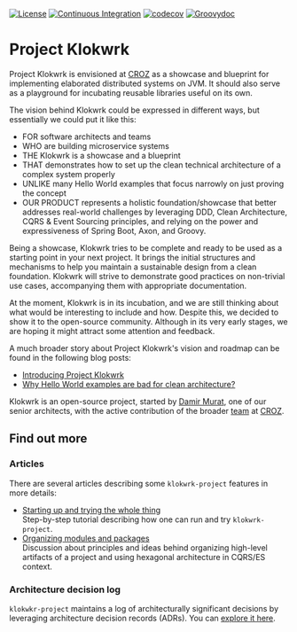 [![License](https://img.shields.io/badge/License-Apache%202.0-success.svg)](https://opensource.org/licenses/Apache-2.0)
[![Continuous Integration](https://github.com/croz-ltd/klokwrk-project/workflows/Continuous%20Integration/badge.svg)](https://github.com/croz-ltd/klokwrk-project/actions?query=workflow%3A%22Continuous+Integration%22+branch%3Amaster)
[![codecov](https://codecov.io/gh/croz-ltd/klokwrk-project/branch/master/graph/badge.svg)](https://codecov.io/gh/croz-ltd/klokwrk-project)
[![Groovydoc](https://img.shields.io/badge/API%20doc-Groovydoc-brightgreen)](https://croz-ltd.github.io/klokwrk-project/groovydoc/index.html)

# Project Klokwrk
Project Klokwrk is envisioned at [CROZ](https://croz.net/) as a showcase and blueprint for implementing elaborated distributed systems on JVM. It should also serve as a playground for incubating
reusable libraries useful on its own.

The vision behind Klokwrk could be expressed in different ways, but essentially we could put it like this:
- FOR software architects and teams
- WHO are building microservice systems
- THE Klokwrk is a showcase and a blueprint
- THAT demonstrates how to set up the clean technical architecture of a complex system properly
- UNLIKE many Hello World examples that focus narrowly on just proving the concept
- OUR PRODUCT represents a holistic foundation/showcase that better addresses real-world challenges by leveraging DDD, Clean Architecture, CQRS & Event Sourcing principles, and relying on the power
  and expressiveness of Spring Boot, Axon, and Groovy.

Being a showcase, Klokwrk tries to be complete and ready to be used as a starting point in your next project. It brings the initial structures and mechanisms to help you maintain a sustainable design
from a clean foundation. Klokwrk will strive to demonstrate good practices on non-trivial use cases, accompanying them with appropriate documentation.

At the moment, Klokwrk is in its incubation, and we are still thinking about what would be interesting to include and how. Despite this, we decided to show it to the open-source community. Although
in its very early stages, we are hoping it might attract some attention and feedback.

A much broader story about Project Klokwrk's vision and roadmap can be found in the following blog posts:
- [Introducing Project Klokwrk](https://croz.net/news/introducing-project-klokwrk/)
- [Why Hello World examples are bad for clean architecture?](https://croz.net/news/why-hello-world-examples-are-bad-for-clean-architecture/)

Klokwrk is an open-source project, started by [Damir Murat](https://github.com/dmurat), one of our senior architects, with the active contribution of the broader [team](https://croz.net/) at
[CROZ](https://github.com/croz-ltd).

## Find out more
### Articles
There are several articles describing some `klokwrk-project` features in more details:
* [Starting up and trying the whole thing](support/documentation/article/startingUp.md)<br/>
  Step-by-step tutorial describing how one can run and try `klokwrk-project`.
* [Organizing modules and packages](support/documentation/article/modulesAndPackages.md)<br/>
  Discussion about principles and ideas behind organizing high-level artifacts of a project and using hexagonal architecture in CQRS/ES context.

### Architecture decision log
`klokwkr-project` maintains a log of architecturally significant decisions by leveraging architecture decision records (ADRs). You can [explore it here](support/documentation/adr/index.md).
